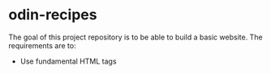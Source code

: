 # odin-recipes

The goal of this project repository is to be able to build a basic website. The requirements are to:
- Use fundamental HTML tags
